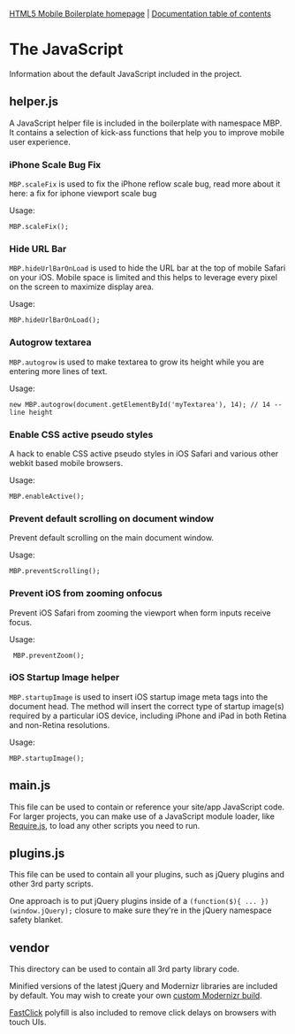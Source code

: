 [HTML5 Mobile Boilerplate homepage](http://html5boilerplate.com/mobile) | [Documentation
table of contents](README.md)

# The JavaScript

Information about the default JavaScript included in the project.

## helper.js

A JavaScript helper file is included in the boilerplate with namespace MBP. It contains a selection of kick-ass functions that help you to improve mobile user experience.

### iPhone Scale Bug Fix

`MBP.scaleFix` is used to fix the iPhone reflow scale bug, read more about it here: a fix for iphone viewport scale bug

Usage:

```
MBP.scaleFix();
```

### Hide URL Bar

`MBP.hideUrlBarOnLoad` is used to hide the URL bar at the top of mobile Safari on your iOS. Mobile space is limited and this helps to leverage every pixel on the screen to maximize display area.

Usage:

```
MBP.hideUrlBarOnLoad();
```

### Autogrow textarea

`MBP.autogrow` is used to make textarea to grow its height while you are entering more lines of text.

Usage:

```
new MBP.autogrow(document.getElementById('myTextarea'), 14); // 14 -- line height
```

### Enable CSS active pseudo styles

A hack to enable CSS active pseudo styles in iOS Safari and various other webkit based mobile browsers.

Usage:

```
MBP.enableActive();
```

### Prevent default scrolling on document window

Prevent default scrolling on the main document window.

Usage:

```
MBP.preventScrolling();
```

### Prevent iOS from zooming onfocus

Prevent iOS Safari from zooming the viewport when form inputs receive focus.

Usage:

```
 MBP.preventZoom();
```

### iOS Startup Image helper

`MBP.startupImage` is used to insert iOS startup image meta tags into the document head. The method will insert the correct type of startup image(s) required by a particular iOS device, including iPhone and iPad in both Retina and non-Retina resolutions.

Usage:

```
MBP.startupImage();
```

## main.js

This file can be used to contain or reference your site/app JavaScript code.
For larger projects, you can make use of a JavaScript module loader, like
[Require.js](http://requirejs.org/), to load any other scripts you need to
run.

## plugins.js

This file can be used to contain all your plugins, such as jQuery plugins and other 3rd party scripts.

One approach is to put jQuery plugins inside of a `(function($){ ... })(window.jQuery);` closure to make sure they're in the jQuery namespace safety blanket.

## vendor

This directory can be used to contain all 3rd party library code.

Minified versions of the latest jQuery and Modernizr libraries are included by
default. You may wish to create your own [custom Modernizr
build](http://www.modernizr.com/download/).

[FastClick](https://github.com/ftlabs/fastclick) polyfill is also included to remove click delays on browsers with touch UIs.
